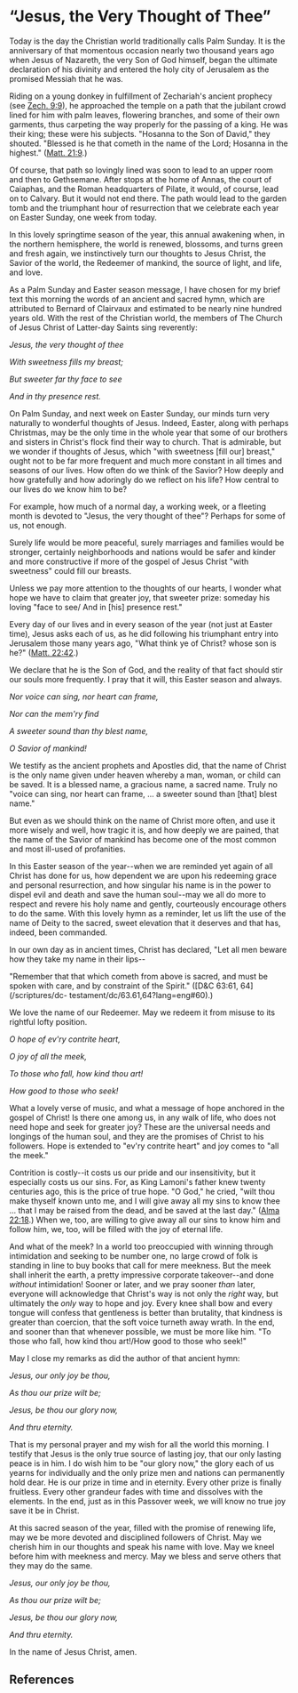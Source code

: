 # “Jesus, the Very Thought of Thee”

Today is the day the Christian world traditionally calls Palm Sunday. It is
the anniversary of that momentous occasion nearly two thousand years ago when
Jesus of Nazareth, the very Son of God himself, began the ultimate declaration
of his divinity and entered the holy city of Jerusalem as the promised Messiah
that he was.

Riding on a young donkey in fulfillment of Zechariah's ancient prophecy (see
[Zech. 9:9](/scriptures/ot/zech/9.9?lang=eng#8)), he approached the temple on
a path that the jubilant crowd lined for him with palm leaves, flowering
branches, and some of their own garments, thus carpeting the way properly for
the passing of a king. He was their king; these were his subjects. "Hosanna to
the Son of David," they shouted. "Blessed is he that cometh in the name of the
Lord; Hosanna in the highest." ([Matt.
21:9](/scriptures/nt/matt/21.9?lang=eng#8).)

Of course, that path so lovingly lined was soon to lead to an upper room and
then to Gethsemane. After stops at the home of Annas, the court of Caiaphas,
and the Roman headquarters of Pilate, it would, of course, lead on to Calvary.
But it would not end there. The path would lead to the garden tomb and the
triumphant hour of resurrection that we celebrate each year on Easter Sunday,
one week from today.

In this lovely springtime season of the year, this annual awakening when, in
the northern hemisphere, the world is renewed, blossoms, and turns green and
fresh again, we instinctively turn our thoughts to Jesus Christ, the Savior of
the world, the Redeemer of mankind, the source of light, and life, and love.

As a Palm Sunday and Easter season message, I have chosen for my brief text
this morning the words of an ancient and sacred hymn, which are attributed to
Bernard of Clairvaux and estimated to be nearly nine hundred years old. With
the rest of the Christian world, the members of The Church of Jesus Christ of
Latter-day Saints sing reverently:

_Jesus, the very thought of thee_

_With sweetness fills my breast;_

_But sweeter far thy face to see_

_And in thy presence rest._

On Palm Sunday, and next week on Easter Sunday, our minds turn very naturally
to wonderful thoughts of Jesus. Indeed, Easter, along with perhaps Christmas,
may be the only time in the whole year that some of our brothers and sisters
in Christ's flock find their way to church. That is admirable, but we wonder
if thoughts of Jesus, which "with sweetness [fill our] breast," ought not to
be far more frequent and much more constant in all times and seasons of our
lives. How often do we think of the Savior? How deeply and how gratefully and
how adoringly do we reflect on his life? How central to our lives do we know
him to be?

For example, how much of a normal day, a working week, or a fleeting month is
devoted to "Jesus, the very thought of thee"? Perhaps for some of us, not
enough.

Surely life would be more peaceful, surely marriages and families would be
stronger, certainly neighborhoods and nations would be safer and kinder and
more constructive if more of the gospel of Jesus Christ "with sweetness" could
fill our breasts.

Unless we pay more attention to the thoughts of our hearts, I wonder what hope
we have to claim that greater joy, that sweeter prize: someday his loving
"face to see/ And in [his] presence rest."

Every day of our lives and in every season of the year (not just at Easter
time), Jesus asks each of us, as he did following his triumphant entry into
Jerusalem those many years ago, "What think ye of Christ? whose son is he?"
([Matt. 22:42](/scriptures/nt/matt/22.42?lang=eng#41).)

We declare that he is the Son of God, and the reality of that fact should stir
our souls more frequently. I pray that it will, this Easter season and always.

_Nor voice can sing, nor heart can frame,_

_Nor can the mem'ry find_

_A sweeter sound than thy blest name,_

_O Savior of mankind!_

We testify as the ancient prophets and Apostles did, that the name of Christ
is the only name given under heaven whereby a man, woman, or child can be
saved. It is a blessed name, a gracious name, a sacred name. Truly no "voice
can sing, nor heart can frame, ... a sweeter sound than [that] blest name."

But even as we should think on the name of Christ more often, and use it more
wisely and well, how tragic it is, and how deeply we are pained, that the name
of the Savior of mankind has become one of the most common and most ill-used
of profanities.

In this Easter season of the year--when we are reminded yet again of all
Christ has done for us, how dependent we are upon his redeeming grace and
personal resurrection, and how singular his name is in the power to dispel
evil and death and save the human soul--may we all do more to respect and
revere his holy name and gently, courteously encourage others to do the same.
With this lovely hymn as a reminder, let us lift the use of the name of Deity
to the sacred, sweet elevation that it deserves and that has, indeed, been
commanded.

In our own day as in ancient times, Christ has declared, "Let all men beware
how they take my name in their lips--

"Remember that that which cometh from above is sacred, and must be spoken with
care, and by constraint of the Spirit." ([D&amp;C 63:61, 64](/scriptures/dc-
testament/dc/63.61,64?lang=eng#60).)

We love the name of our Redeemer. May we redeem it from misuse to its rightful
lofty position.

_O hope of ev'ry contrite heart,_

_O joy of all the meek,_

_To those who fall, how kind thou art!_

_How good to those who seek!_

What a lovely verse of music, and what a message of hope anchored in the
gospel of Christ! Is there one among us, in any walk of life, who does not
need hope and seek for greater joy? These are the universal needs and longings
of the human soul, and they are the promises of Christ to his followers. Hope
is extended to "ev'ry contrite heart" and joy comes to "all the meek."

Contrition is costly--it costs us our pride and our insensitivity, but it
especially costs us our sins. For, as King Lamoni's father knew twenty
centuries ago, this is the price of true hope. "O God," he cried, "wilt thou
make thyself known unto me, and I will give away all my sins to know thee ...
that I may be raised from the dead, and be saved at the last day." ([Alma
22:18](/scriptures/bofm/alma/22.18?lang=eng#17).) When we, too, are willing to
give away all our sins to know him and follow him, we, too, will be filled
with the joy of eternal life.

And what of the meek? In a world too preoccupied with winning through
intimidation and seeking to be number one, no large crowd of folk is standing
in line to buy books that call for mere meekness. But the meek shall inherit
the earth, a pretty impressive corporate takeover--and done _without_
intimidation! Sooner or later, and we pray sooner _than_ later, everyone will
acknowledge that Christ's way is not only the _right_ way, but ultimately the
_only_ way to hope and joy. Every knee shall bow and every tongue will confess
that gentleness is better than brutality, that kindness is greater than
coercion, that the soft voice turneth away wrath. In the end, and sooner than
that whenever possible, we must be more like him. "To those who fall, how kind
thou art!/How good to those who seek!"

May I close my remarks as did the author of that ancient hymn:

_Jesus, our only joy be thou,_

_As thou our prize wilt be;_

_Jesus, be thou our glory now,_

_And thru eternity._

That is my personal prayer and my wish for all the world this morning. I
testify that Jesus is the only true source of lasting joy, that our only
lasting peace is in him. I do wish him to be "our glory now," the glory each
of us yearns for individually and the only prize men and nations can
permanently hold dear. He is our prize in time and in eternity. Every other
prize is finally fruitless. Every other grandeur fades with time and dissolves
with the elements. In the end, just as in this Passover week, we will know no
true joy save it be in Christ.

At this sacred season of the year, filled with the promise of renewing life,
may we be more devoted and disciplined followers of Christ. May we cherish him
in our thoughts and speak his name with love. May we kneel before him with
meekness and mercy. May we bless and serve others that they may do the same.

_Jesus, our only joy be thou,_

_As thou our prize wilt be;_

_Jesus, be thou our glory now,_

_And thru eternity._

In the name of Jesus Christ, amen.

## References

